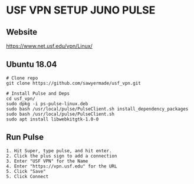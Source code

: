 # USF VPN SETUP JUNO PULSE

## Website
<html>
<body>
<a href="https://www.net.usf.edu/vpn/Linux/" target="_blank">https://www.net.usf.edu/vpn/Linux/</a>
</html>
</body>

## Ubuntu 18.04
```
# Clone repo
git clone https://github.com/sawyermade/usf_vpn.git

# Install Pulse and Deps
cd usf_vpn/
sudo dpkg -i ps-pulse-linux.deb
sudo bash /usr/local/pulse/PulseClient.sh install_dependency_packages
sudo bash /usr/local/pulse/PulseClient.sh
sudo apt install libwebkitgtk-1.0-0
```

## Run Pulse
```
1. Hit Super, type pulse, and hit enter.
2. Click the plus sign to add a connection
3. Enter "USF VPN" for the Name
4. Enter "https://vpn.usf.edu" for the URL
5. Click "Save"
5. Click Connect
```